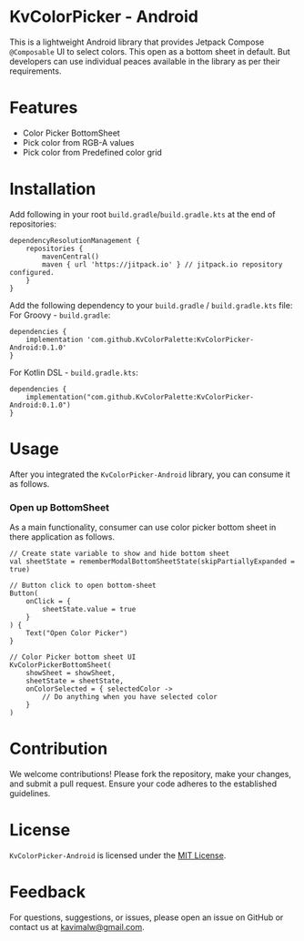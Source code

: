 # KvColorPicker - Android

This is a lightweight Android library that provides Jetpack Compose `@Composable` UI to select colors. This open as a bottom sheet in default. 
But developers can use individual peaces available in the library as per their requirements.

# Features
* Color Picker BottomSheet
* Pick color from RGB-A values
* Pick color from Predefined color grid

# Installation
Add following in your root `build.gradle`/`build.gradle.kts` at the end of repositories:
````
dependencyResolutionManagement {
	repositories {
		mavenCentral()
		maven { url 'https://jitpack.io' } // jitpack.io repository configured.
	}
}
````

Add the following dependency to your `build.gradle` / `build.gradle.kts` file:
For Groovy - `build.gradle`:
````
dependencies {
    implementation 'com.github.KvColorPalette:KvColorPicker-Android:0.1.0'
}
````
For Kotlin DSL - `build.gradle.kts`:
````
dependencies {
    implementation("com.github.KvColorPalette:KvColorPicker-Android:0.1.0")
}
````

# Usage
After you integrated the `KvColorPicker-Android` library, you can consume it as follows.

### Open up BottomSheet
As a main functionality, consumer can use color picker bottom sheet in there application as follows.
```
// Create state variable to show and hide bottom sheet
val sheetState = rememberModalBottomSheetState(skipPartiallyExpanded = true)

// Button click to open bottom-sheet
Button(
    onClick = {
        sheetState.value = true
    }
) {
    Text("Open Color Picker")
}

// Color Picker bottom sheet UI
KvColorPickerBottomSheet(
    showSheet = showSheet,
    sheetState = sheetState, 
    onColorSelected = { selectedColor -> 
        // Do anything when you have selected color
    }
)
```

# Contribution
We welcome contributions! Please fork the repository, make your changes, and submit a pull request. Ensure your code adheres to the established guidelines.

# License
`KvColorPicker-Android` is licensed under the [MIT License](https://github.com/KvColorPalette/KvColorPicker-Android/blob/main/LICENSE).

# Feedback
For questions, suggestions, or issues, please open an issue on GitHub or contact us at kavimalw@gmail.com.


